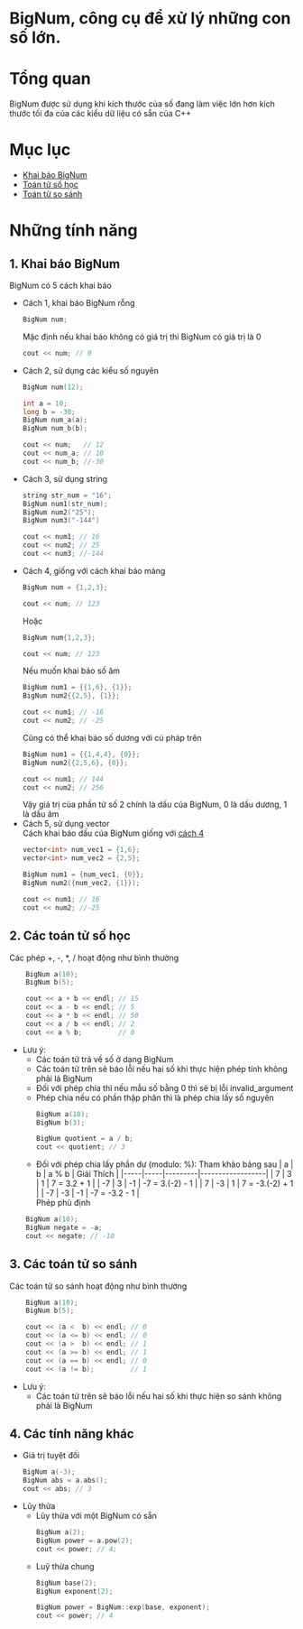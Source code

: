 # BigNum, công cụ để xử lý những con số lớn.

# Tổng quan  
BigNum được sử dụng khi kích thước của số đang làm việc lớn hơn kích thước tối đa của các kiểu dữ liệu có sẵn của C++  

# Mục lục
- [Khai báo BigNum](#1-khai-báo-bignum)
- [Toán tử số học](#2-các-toán-tử-số-học)
- [Toán tử so sánh](#3-các-toán-tử-so-sánh)

# Những tính năng

## 1. Khai báo BigNum 
BigNum có 5 cách khai báo  
+ Cách 1, khai báo BigNum rỗng
    ```c++
    BigNum num;
    ```
    Mặc định nếu khai báo không có giá trị thì BigNum có giá trị là 0  
    ```c++
    cout << num; // 0
    ```
+ Cách 2, sử dụng các kiểu số nguyên  
    ```c++
    BigNum num(12);

    int a = 10;
    long b = -30;
    BigNum num_a(a);
    BigNum num_b(b);

    cout << num;   // 12
    cout << num_a; // 10
    cout << num_b; //-30

    ```
+ Cách 3, sử dụng string  
    ```c++
    string str_num = "16";
    BigNum num1(str_num);
    BigNum num2("25");
    BigNum num3("-144")

    cout << num1; // 16
    cout << num2; // 25 
    cout << num3; //-144
    ```
<a id="4th-way"></a>
+ Cách 4, giống với cách khai báo mảng  
    ```c++
    BigNum num = {1,2,3};

    cout << num; // 123
    ```
    Hoặc
    ```c++
    BigNum num{1,2,3};

    cout << num; // 123
    ```
    Nếu muốn khai báo số âm  
    ```c++
    BigNum num1 = {{1,6}, {1}};
    BigNum num2{{2,5}, {1}};

    cout << num1; // -16
    cout << num2; // -25
    ```
    Cũng có thể khai báo số dương với cú pháp trên  
    ```c++
    BigNum num1 = {{1,4,4}, {0}};
    BigNum num2{{2,5,6}, {0}};

    cout << num1; // 144
    cout << num2; // 256
    ```    
    Vậy giá trị của phần tử số 2 chính là dấu của BigNum, 0 là dấu dương, 1 là dấu âm  
+ Cách 5, sử dụng vector  
    Cách khai báo dấu của BigNum giống với [cách 4](#4th-way) 
    ```c++
    vector<int> num_vec1 = {1,6};
    vector<int> num_vec2 = {2,5};

    BigNum num1 = {num_vec1, {0}};
    BigNum num2({num_vec2, {1}});

    cout << num1; // 16
    cout << num2; //-25
    ```

## 2. Các toán tử số học
Các phép +, -, *, / hoạt động như bình thường
```c++
    BigNum a(10);
    BigNum b(5);

    cout << a + b << endl; // 15
    cout << a - b << endl; // 5
    cout << a * b << endl; // 50
    cout << a / b << endl; // 2
    cout << a % b;         // 0
```
- Lưu ý:
    + Các toán tử trả về số ở dạng BigNum
    + Các toán tử trên sẽ báo lỗi nếu hai số khi thực hiện phép tính không phải là BigNum
    + Đối với phép chia thì nếu mẫu số bằng 0 thì sẽ bị lỗi invalid_argument   
    + Phép chia nếu có phần thập phân thì là phép chia lấy số nguyên
        ```c++
        BigNum a(10);
        BigNum b(3);

        BigNum quotient = a / b;
        cout << quotient; // 3
        ```
    + Đối với phép chia lấy phần dư (modulo: %): Tham khảo bảng sau
        |  a  |  b  |  a % b  |    Giải Thích    |
        |-----|-----|---------|------------------|
        |  7  |  3  |    1    |    7 = 3.2 + 1   |
        | -7  |  3  |   -1    | -7 = 3.(-2) - 1  |
        |  7  | -3  |    1    | 7 = -3.(-2) + 1  |
        | -7  | -3  |   -1    | -7 = -3.2  - 1   |  
Phép phủ định
```c++
    BigNum a(10);
    BigNum negate = -a;
    cout << negate; // -10
```
## 3. Các toán tử so sánh
Các toán tử so sánh hoạt động như bình thường  
```c++
    BigNum a(10);
    BigNum b(5);

    cout << (a <  b) << endl; // 0
    cout << (a <= b) << endl; // 0
    cout << (a >  b) << endl; // 1
    cout << (a >= b) << endl; // 1
    cout << (a == b) << endl; // 0
    cout << (a != b);         // 1
```
- Lưu ý:
    + Các toán tử trên sẽ báo lỗi nếu hai số khi thực hiện so sánh không phải là BigNum  
## 4. Các tính năng khác
- Giá trị tuyệt đối
    ```c++
    BigNum a(-3);
    BigNum abs = a.abs();
    cout << abs; // 3
    ```
- Lũy thừa
    + Lũy thừa với một BigNum có sẵn
        ```c++
        BigNum a(2);
        BigNum power = a.pow(2);
        cout << power; // 4;
        ```
    + Luỹ thừa chung
        ```c++
        BigNum base(2);
        BigNum exponent(2);

        BigNum power = BigNum::exp(base, exponent);
        cout << power; // 4
        ```
